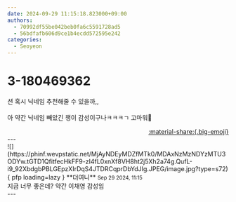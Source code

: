 ```yaml
---
date: 2024-09-29 11:15:18.823000+09:00
authors:
  - 70992df55be042beb0fa6c5591728ad5
  - 56bdfafb606d9ce1b4ecdd572595e242
categories:
  - Seoyeon
---
```


# 3-180469362

<div class="post-container" markdown="1">
<div class="content-container md-sidebar__scrollwrap" markdown="1">

션 혹시 닉네임 추천해줄 수 있을까,,<br><br>아 약간 닉네임 빼았긴 챙이 감성이구나ㅋㅋㅋㄱ 고마워💙

</div>
</div>

<div style="text-align: right;" markdown="1">
<a href="https://weverse.io/fromis9/fanpost/3-180469362" style="text-align: right;">:material-share:{.big-emoji}</a>
</div>
---

<div class="comments-container md-sidebar__scrollwrap" markdown="1">
<div class="comment" markdown="1">
<div class='id-container' markdown="1">
![](https://phinf.wevpstatic.net/MjAyNDEyMDZfMTk0/MDAxNzMzNDYzMTU3ODYw.tGTD1QfitfecHkFF9-zI4fL0xnXf8VH8ht2j5Xh2a74g.QufL-i9_92XbdgbPBLGEpzXIrDqS4JTDRCqprDbYdJIg.JPEG/image.jpg?type=s72){ pfp loading=lazy }
**<span class="artist">더여니</span>** <small>Sep 29 2024, 11:15</small><br>
</div>
<div class='comment-body' markdown="1">
지금 너무 좋은데? 약간 이채영 감성임
</div>
</div>
</div>
---
